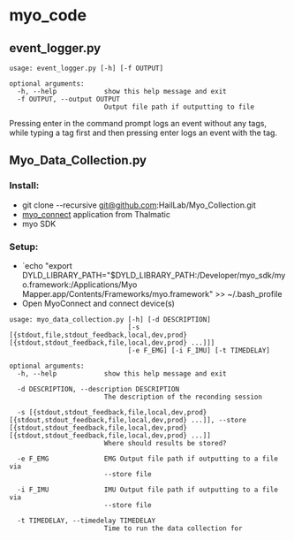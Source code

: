 # myo_code 

## event_logger.py

```
usage: event_logger.py [-h] [-f OUTPUT]

optional arguments:
  -h, --help            show this help message and exit
  -f OUTPUT, --output OUTPUT
                        Output file path if outputting to file
```

Pressing enter in the command prompt logs an event without any tags, while typing a tag first and then pressing enter logs an event with the tag.


## Myo_Data_Collection.py

### Install:
* git clone --recursive git@github.com:HailLab/Myo_Collection.git
* [myo_connect](https://support.getmyo.com/hc/en-us/articles/360018409792) application from Thalmatic
* myo SDK

### Setup:
* `echo "export DYLD_LIBRARY_PATH="$DYLD_LIBRARY_PATH:/Developer/myo_sdk/myo.framework:/Applications/Myo Mapper.app/Contents/Frameworks/myo.framework" >> ~/.bash_profile
* Open MyoConnect and connect device(s)

```
usage: myo_data_collection.py [-h] [-d DESCRIPTION]
                              [-s [{stdout,file,stdout_feedback,local,dev,prod} [{stdout,stdout_feedback,file,local,dev,prod} ...]]]
                              [-e F_EMG] [-i F_IMU] [-t TIMEDELAY]

optional arguments:
  -h, --help            show this help message and exit
  
  -d DESCRIPTION, --description DESCRIPTION
                        The description of the reconding session
  
  -s [{stdout,stdout_feedback,file,local,dev,prod} [{stdout,stdout_feedback,file,local,dev,prod} ...]], --store [{stdout,stdout_feedback,file,local,dev,prod} [{stdout,stdout_feedback,file,local,dev,prod} ...]]
                        Where should results be stored?
  
  -e F_EMG              EMG Output file path if outputting to a file via
                        --store file
  
  -i F_IMU              IMU Output file path if outputting to a file via
                        --store file
  
  -t TIMEDELAY, --timedelay TIMEDELAY
                        Time to run the data collection for
```

